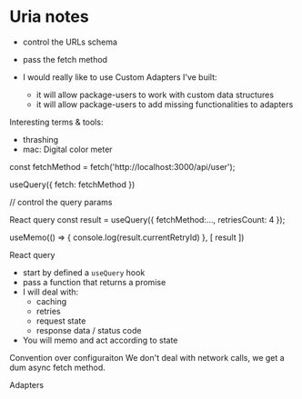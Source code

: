# Uria notes

-   control the URLs schema
-   pass the fetch method
-   I would really like to use Custom Adapters I've built:

    -   it will allow package-users to work with custom data structures
    -   it will allow package-users to add missing functionalities to adapters

Interesting terms & tools:

-   thrashing
-   mac: Digital color meter

const fetchMethod = fetch('http://localhost:3000/api/user');

useQuery({
fetch: fetchMethod
})

// control the query params

React query
const result = useQuery({
fetchMethod:...,
retriesCount: 4
});

useMemo(() => {
console.log(result.currentRetryId)
}, [
result
])

React query

-   start by defined a `useQuery` hook
-   pass a function that returns a promise
-   I will deal with:
    -   caching
    -   retries
    -   request state
    -   response data / status code
-   You will memo and act according to state

Convention over configuraiton
We don't deal with network calls, we get a dum async fetch method.

Adapters
